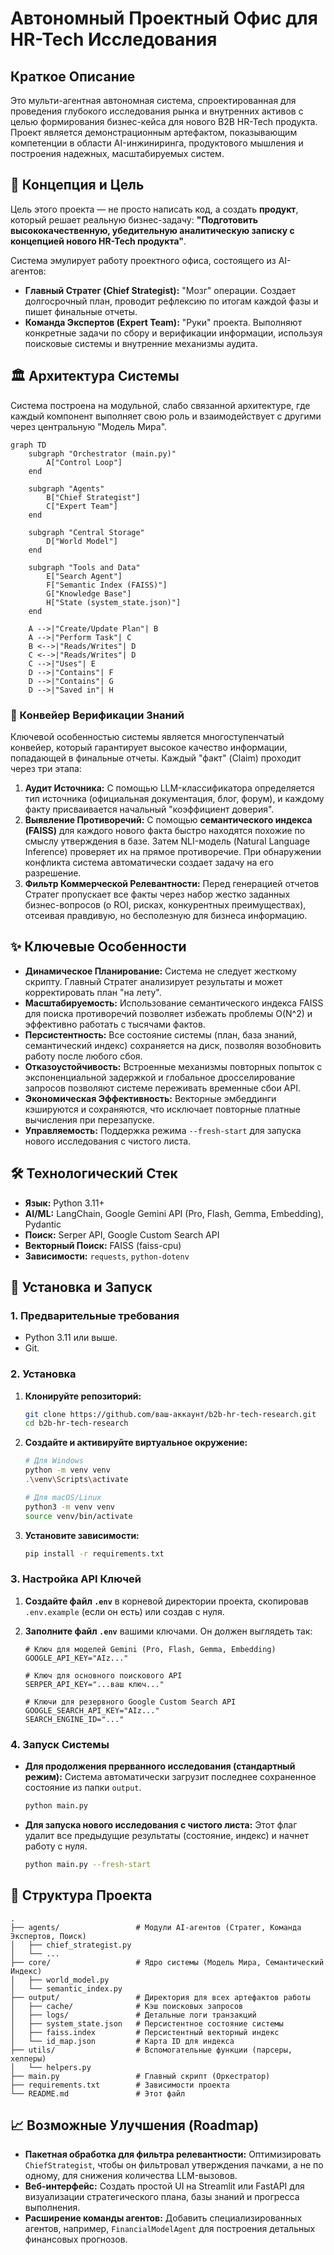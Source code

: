 # Автономный Проектный Офис для HR-Tech Исследования

## Краткое Описание

Это мульти-агентная автономная система, спроектированная для проведения глубокого исследования рынка и внутренних активов с целью формирования бизнес-кейса для нового B2B HR-Tech продукта. Проект является демонстрационным артефактом, показывающим компетенции в области AI-инжиниринга, продуктового мышления и построения надежных, масштабируемых систем.

## 🎯 Концепция и Цель

Цель этого проекта — не просто написать код, а создать **продукт**, который решает реальную бизнес-задачу: **"Подготовить  высококачественную, убедительную аналитическую записку с концепцией нового HR-Tech продукта"**.

Система эмулирует работу проектного офиса, состоящего из AI-агентов:
*   **Главный Стратег (Chief Strategist):** "Мозг" операции. Создает долгосрочный план, проводит рефлексию по итогам каждой фазы и пишет финальные отчеты.
*   **Команда Экспертов (Expert Team):** "Руки" проекта. Выполняют конкретные задачи по сбору и верификации информации, используя поисковые системы и внутренние механизмы аудита.


## 🏛️ Архитектура Системы

Система построена на модульной, слабо связанной архитектуре, где каждый компонент выполняет свою роль и взаимодействует с другими через центральную "Модель Мира".

```mermaid
graph TD
    subgraph "Orchestrator (main.py)"
        A["Control Loop"]
    end

    subgraph "Agents"
        B["Chief Strategist"]
        C["Expert Team"]
    end

    subgraph "Central Storage"
        D["World Model"]
    end

    subgraph "Tools and Data"
        E["Search Agent"]
        F["Semantic Index (FAISS)"]
        G["Knowledge Base"]
        H["State (system_state.json)"]
    end

    A -->|"Create/Update Plan"| B
    A -->|"Perform Task"| C
    B <-->|"Reads/Writes"| D
    C <-->|"Reads/Writes"| D
    C -->|"Uses"| E
    D -->|"Contains"| F
    D -->|"Contains"| G
    D -->|"Saved in"| H

```

### 🧠 Конвейер Верификации Знаний

Ключевой особенностью системы является многоступенчатый конвейер, который гарантирует высокое качество информации, попадающей в финальные отчеты. Каждый "факт" (Claim) проходит через три этапа:

1.  **Аудит Источника:** С помощью LLM-классификатора определяется тип источника (официальная документация, блог, форум), и каждому факту присваивается начальный "коэффициент доверия".
2.  **Выявление Противоречий:** С помощью **семантического индекса (FAISS)** для каждого нового факта быстро находятся похожие по смыслу утверждения в базе. Затем NLI-модель (Natural Language Inference) проверяет их на прямое противоречие. При обнаружении конфликта система автоматически создает задачу на его разрешение.
3.  **Фильтр Коммерческой Релевантности:** Перед генерацией отчетов Стратег пропускает все факты через набор жестко заданных бизнес-вопросов (о ROI, рисках, конкурентных преимуществах), отсеивая правдивую, но бесполезную для бизнеса информацию.

## ✨ Ключевые Особенности

*   **Динамическое Планирование:** Система не следует жесткому скрипту. Главный Стратег анализирует результаты и может корректировать план "на лету".
*   **Масштабируемость:** Использование семантического индекса FAISS для поиска противоречий позволяет избежать проблемы O(N^2) и эффективно работать с тысячами фактов.
*   **Персистентность:** Все состояние системы (план, база знаний, семантический индекс) сохраняется на диск, позволяя возобновить работу после любого сбоя.
*   **Отказоустойчивость:** Встроенные механизмы повторных попыток с экспоненциальной задержкой и глобальное дросселирование запросов позволяют системе переживать временные сбои API.
*   **Экономическая Эффективность:** Векторные эмбеддинги кэшируются и сохраняются, что исключает повторные платные вычисления при перезапуске.
*   **Управляемость:** Поддержка режима `--fresh-start` для запуска нового исследования с чистого листа.

## 🛠️ Технологический Стек

*   **Язык:** Python 3.11+
*   **AI/ML:** LangChain, Google Gemini API (Pro, Flash, Gemma, Embedding), Pydantic
*   **Поиск:** Serper API, Google Custom Search API
*   **Векторный Поиск:** FAISS (faiss-cpu)
*   **Зависимости:** `requests`, `python-dotenv`

## 🚀 Установка и Запуск

### 1. Предварительные требования

*   Python 3.11 или выше.
*   Git.

### 2. Установка

1.  **Клонируйте репозиторий:**
    ```bash
    git clone https://github.com/ваш-аккаунт/b2b-hr-tech-research.git
    cd b2b-hr-tech-research
    ```

2.  **Создайте и активируйте виртуальное окружение:**
    ```bash
    # Для Windows
    python -m venv venv
    .\venv\Scripts\activate

    # Для macOS/Linux
    python3 -m venv venv
    source venv/bin/activate
    ```

3.  **Установите зависимости:**
    ```bash
    pip install -r requirements.txt
    ```

### 3. Настройка API Ключей

1.  **Создайте файл `.env`** в корневой директории проекта, скопировав `.env.example` (если он есть) или создав с нуля.

2.  **Заполните файл `.env`** вашими ключами. Он должен выглядеть так:

    ```env
    # Ключ для моделей Gemini (Pro, Flash, Gemma, Embedding)
    GOOGLE_API_KEY="AIz..."

    # Ключ для основного поискового API
    SERPER_API_KEY="...ваш ключ..."

    # Ключи для резервного Google Custom Search API
    GOOGLE_SEARCH_API_KEY="AIz..."
    SEARCH_ENGINE_ID="..."
    ```

### 4. Запуск Системы

*   **Для продолжения прерванного исследования (стандартный режим):**
    Система автоматически загрузит последнее сохраненное состояние из папки `output`.
    ```bash
    python main.py
    ```

*   **Для запуска нового исследования с чистого листа:**
    Этот флаг удалит все предыдущие результаты (состояние, индекс) и начнет работу с нуля.
    ```bash
    python main.py --fresh-start
    ```

## 📂 Структура Проекта

```
.
├── agents/                 # Модули AI-агентов (Стратег, Команда Экспертов, Поиск)
│   ├── chief_strategist.py
│   └── ...
├── core/                   # Ядро системы (Модель Мира, Семантический Индекс)
│   ├── world_model.py
│   └── semantic_index.py
├── output/                 # Директория для всех артефактов работы
│   ├── cache/              # Кэш поисковых запросов
│   ├── logs/               # Детальные логи транзакций
│   ├── system_state.json   # Персистентное состояние системы
│   ├── faiss.index         # Персистентный векторный индекс
│   └── id_map.json         # Карта ID для индекса
├── utils/                  # Вспомогательные функции (парсеры, хелперы)
│   └── helpers.py
├── main.py                 # Главный скрипт (Оркестратор)
├── requirements.txt        # Зависимости проекта
└── README.md               # Этот файл
```

## 📈 Возможные Улучшения (Roadmap)

*   **Пакетная обработка для фильтра релевантности:** Оптимизировать `ChiefStrategist`, чтобы он фильтровал утверждения пачками, а не по одному, для снижения количества LLM-вызовов.
*   **Веб-интерфейс:** Создать простой UI на Streamlit или FastAPI для визуализации стратегического плана, базы знаний и прогресса выполнения.
*   **Расширение команды агентов:** Добавить специализированных агентов, например, `FinancialModelAgent` для построения детальных финансовых прогнозов.
```
